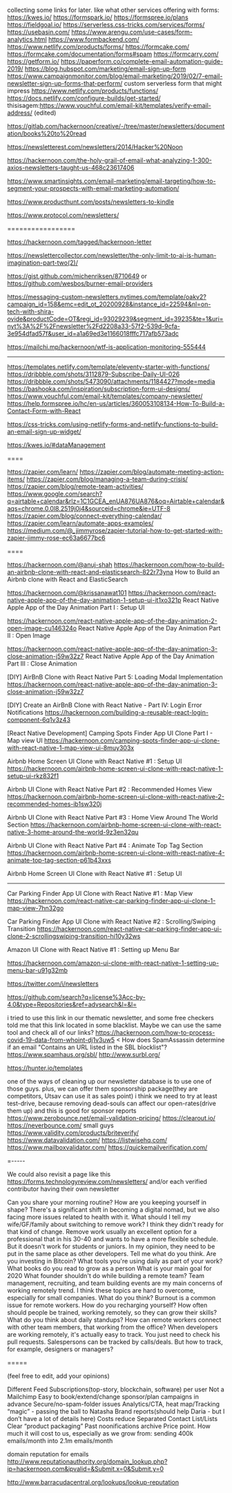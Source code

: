 collecting some links for later. like what other services offering with forms:
https://kwes.io/
https://formspark.io/
https://formspree.io/plans
https://fieldgoal.io/
https://serverless.css-tricks.com/services/forms/
https://usebasin.com/
https://www.arengu.com/use-cases/form-analytics.html
https://www.formbackend.com/
https://www.netlify.com/products/forms/
https://formcake.com/
https://formcake.com/documentation/forms#spam
https://formcarry.com/
https://getform.io/
https://paperform.co/complete-email-automation-guide-2019/
https://blog.hubspot.com/marketing/email-sign-up-form
https://www.campaignmonitor.com/blog/email-marketing/2019/02/7-email-newsletter-sign-up-forms-that-perform/
custom serverless form that might impress
https://www.netlify.com/products/functions/
https://docs.netlify.com/configure-builds/get-started/
thisisagem:https://www.vouchful.com/email-kit/templates/verify-email-address/ (edited) 

https://gitlab.com/hackernoon/creative/-/tree/master/newsletters/documentation/books%20to%20read


https://newsletterest.com/newsletters/2014/Hacker%20Noon


https://hackernoon.com/the-holy-grail-of-email-what-analyzing-1-300-axios-newsletters-taught-us-468c23617406


https://www.smartinsights.com/email-marketing/email-targeting/how-to-segment-your-prospects-with-email-marketing-automation/

https://www.producthunt.com/posts/newsletters-to-kindle



https://www.protocol.com/newsletters/



=================

https://hackernoon.com/tagged/hackernoon-letter




https://newslettercollector.com/newsletter/the-only-limit-to-ai-is-human-imagination-part-two(2)/



https://gist.github.com/michenriksen/8710649 or https://github.com/wesbos/burner-email-providers



https://messaging-custom-newsletters.nytimes.com/template/oakv2?campaign_id=158&emc=edit_ot_20200928&instance_id=22594&nl=on-tech-with-shira-ovide&productCode=OT&regi_id=93029239&segment_id=39235&te=1&uri=nyt%3A%2F%2Fnewsletter%2Fd2208a33-57f2-539d-9cfa-3e954dfad57f&user_id=a1a69ed3e1166018fffc717afb573adc




https://mailchi.mp/hackernoon/wtf-is-application-monitoring-555444


----

https://templates.netlify.com/template/eleventy-starter-with-functions/
https://dribbble.com/shots/3112879-Subscribe-Daily-UI-026
https://dribbble.com/shots/5473090/attachments/1184427?mode=media
https://bashooka.com/inspiration/subscription-form-ui-designs/
https://www.vouchful.com/email-kit/templates/company-newsletter/
https://help.formspree.io/hc/en-us/articles/360053108134-How-To-Build-a-Contact-Form-with-React


https://css-tricks.com/using-netlify-forms-and-netlify-functions-to-build-an-email-sign-up-widget/


https://kwes.io/#dataManagement



====


https://zapier.com/learn/
https://zapier.com/blog/automate-meeting-action-items/
https://zapier.com/blog/managing-a-team-during-crisis/
https://zapier.com/blog/remote-team-activities/
https://www.google.com/search?q=airtable+calendar&rlz=1C1GCEA_enUA876UA876&oq=Airtable+calendar&aqs=chrome.0.0l8.2519j0j4&sourceid=chrome&ie=UTF-8
https://zapier.com/blog/connect-everything-calendar/
https://zapier.com/learn/automate-apps-examples/
https://medium.com/@_jimmyrose/zapier-tutorial-how-to-get-started-with-zapier-jimmy-rose-ec63a6677bc6

====


https://hackernoon.com/@anuj-shah
https://hackernoon.com/how-to-build-an-airbnb-clone-with-react-and-elasticsearch-822r73yna
How to Build an Airbnb clone with React and ElasticSearch

https://hackernoon.com/@krissanawat101
https://hackernoon.com/react-native-apple-app-of-the-day-animation-1-setup-ui-it1xo321p
React Native Apple App of the Day Animation Part I : Setup UI

https://hackernoon.com/react-native-apple-app-of-the-day-animation-2-open-image-cu146324o
React Native Apple App of the Day Animation Part II : Open Image

https://hackernoon.com/react-native-apple-app-of-the-day-animation-3-close-animation-j59w32z7
React Native Apple App of the Day Animation Part III : Close Animation



[DIY] AirBnB Clone with React Native Part 5: Loading Modal Implementation
https://hackernoon.com/react-native-apple-app-of-the-day-animation-3-close-animation-j59w32z7

[DIY] Create an AirBnB Clone with React Native - Part IV: Login Error Notifications
https://hackernoon.com/building-a-reusable-react-login-component-6q1v3z43

[React Native Development] Camping Spots Finder App UI Clone Part I - Map view UI
https://hackernoon.com/camping-spots-finder-app-ui-clone-with-react-native-1-map-view-ui-8muy303x

Airbnb Home Screen UI Clone with React Native #1 : Setup UI
https://hackernoon.com/airbnb-home-screen-ui-clone-with-react-native-1-setup-ui-rkz832f1

Airbnb UI Clone with React Native Part #2 : Recommended Homes View
https://hackernoon.com/airbnb-home-screen-ui-clone-with-react-native-2-recommended-homes-ib1sw320j

Airbnb UI Clone with React Native Part #3 : Home View Around The World Section
https://hackernoon.com/airbnb-home-screen-ui-clone-with-react-native-3-home-around-the-world-9z3en32qu

Airbnb UI Clone with React Native Part #4 : Animate Top Tag Section
https://hackernoon.com/airbnb-home-screen-ui-clone-with-react-native-4-animate-top-tag-section-p61b43xxs


Airbnb Home Screen UI Clone with React Native #1 : Setup UI

---
Car Parking Finder App UI Clone with React Native #1 : Map View
https://hackernoon.com/react-native-car-parking-finder-app-ui-clone-1-map-view-7hn32go

Car Parking Finder App UI Clone with React Native #2 : Scrolling/Swiping Transition
https://hackernoon.com/react-native-car-parking-finder-app-ui-clone-2-scrollingswiping-transition-hi10y32ws


Amazon UI Clone with React Native #1 : Setting up Menu Bar

https://hackernoon.com/amazon-ui-clone-with-react-native-1-setting-up-menu-bar-u91g32mb


https://twitter.com/i/newsletters

https://github.com/search?q=license%3Acc-by-4.0&type=Repositories&ref=advsearch&l=&l=


i tried to use this link in our thematic newsletter, and some free checkers told me that this link located in some blacklist.
Maybe we can use the same tool and check all of our links?
https://hackernoon.com/how-to-process-covid-19-data-from-whoint-dj1v3uw5
< How does SpamAssassin determine if an email "Contains an URL listed in the SBL blocklist"?
https://www.spamhaus.org/sbl/
http://www.surbl.org/

https://hunter.io/templates


one of the ways of cleaning up our newsletter database is to use one of those guys.
plus, we can offer them sponsorship package(they are competitors, Utsav can use it as sales point)
i think we need to try at least test-drive, because removing dead-souls can affect our open-rates(drive them up) and this is good for sponsor reports
https://www.zerobounce.net/email-validation-pricing/
https://clearout.io/
https://neverbounce.com/
small guys
https://www.validity.com/products/briteverify/
https://www.datavalidation.com/
https://listwisehq.com/
https://www.mailboxvalidator.com/
https://quickemailverification.com/


=-----


We could also revisit a page like this https://forms.technologyreview.com/newsletters/ and/or each verified contributor having their own newsletter



Can you share your morning routine? How are you keeping yourself in shape?
There's a significant shift in becoming a digital nomad, but we also facing more issues related to health with it.
What should I tell my wife/GF/family about switching to remove work?
I think they didn't ready for that kind of change.
Remove work usually an excellent option for a professional that in his 30-40 and wants to have a more flexible schedule.
But it doesn't work for students or juniors. In my opinion, they need to be put in the same place as other developers. Tell me what do you think.
Are you investing in Bitcoin?
What tools you're using daily as part of your work?
What books do you read to grow as a person
What is your main goal for 2020
What founder shouldn't do while building a remote team?
Team management, recruiting, and team building events are my main concerns of working remotely trend.
I think these topics are hard to overcome, especially for small companies. What do you think?
Burnout is a common issue for remote workers. How do you recharging yourself?
How often should people be trained, working remotely, so they can grow their skills?
What do you think about daily standups? How can remote workers connect with other team members, that working from the office?
When developers are working remotely, it's actually easy to track. You just need to check his pull requests. Salespersons can be tracked by calls/deals. But how to track, for example, designers or managers?



=====


(feel free to edit, add your opinions)

Different Feed Subscriptions(top-story, blockchain, software) per user
Not a Mailchimp
Easy to book/extend/change sponsor/plan campaigns in advance
Secure/no-spam-folder issues
Analytics/CTA, heat map/Tracking “magic” - passing the ball to Natasha
Brand reports(should help Daria - but I don’t have a lot of details here)
Costs reduce
Separated Contact List/Lists
Clear “product packaging”
Past noonifications archive
Price point. How much it will cost to us, especially as we grow from: sending 400k emails/month into 2.1m emails/month


domain reputation for emails
http://www.reputationauthority.org/domain_lookup.php?ip=hackernoon.com&ipvalid=&Submit.x=0&Submit.y=0

http://www.barracudacentral.org/lookups/lookup-reputation
